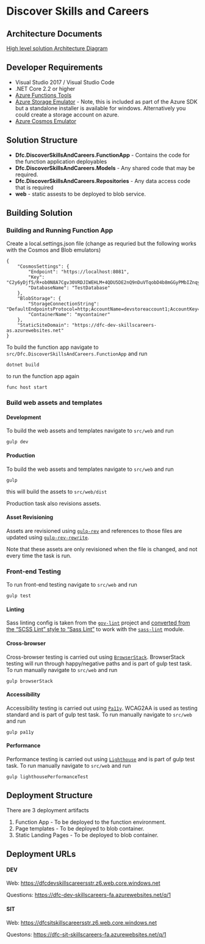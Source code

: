 # Discover Skills and Careers

## Architecture Documents 

[High level solution Architecture Diagram](https://drive.google.com/open?id=16ukfuSa6eKJW3lgVBvaFFobpEQ3a13D2)

## Developer Requirements

* Visual Studio 2017 / Visual Studio Code
* .NET Core 2.2 or higher
* [Azure Functions Tools](https://www.npmjs.com/package/azure-functions-core-tools)
* [Azure Storage Emulator](https://docs.microsoft.com/en-us/azure/storage/common/storage-use-emulator) - Note, this is included as part of the Azure SDK but a standalone installer is available for windows. Alternatively you could create a storage account on azure.
* [Azure Cosmos Emulator](https://docs.microsoft.com/en-us/azure/cosmos-db/local-emulator)

## Solution Structure

* **Dfc.DiscoverSkillsAndCareers.FunctionApp** - Contains the code for the function application deployables 
* **Dfc.DiscoverSkillsAndCareers.Models** - Any shared code that may be required.
* **Dfc.DiscoverSkillsAndCareers.Repositories** - Any data access code that is required 
* **web** - static assests to be deployed to blob service. 

## Building Solution 

### Building and Running Function App

Create a local.settings.json file (change as requried but the following works with the Cosmos and Blob emulators)
```
{
    "CosmosSettings": {
        "Endpoint": "https://localhost:8081",
        "Key": "C2y6yDjf5/R+ob0N8A7Cgv30VRDJIWEHLM+4QDU5DE2nQ9nDuVTqobD4b8mGGyPMbIZnqyMsEcaGQy67XIw/Jw==",
        "DatabaseName": "TestDatabase"
    },
    "BlobStorage": {
        "StorageConnectionString": "DefaultEndpointsProtocol=http;AccountName=devstoreaccount1;AccountKey=Eby8vdM02xNOcqFlqUwJPLlmEtlCDXJ1OUzFT50uSRZ6IFsuFq2UVErCz4I6tq/K1SZFPTOtr/KBHBeksoGMGw==;BlobEndpoint=http://127.0.0.1:10000/devstoreaccount1;TableEndpoint=http://127.0.0.1:10002/devstoreaccount1;QueueEndpoint=http://127.0.0.1:10001/devstoreaccount1;",
        "ContainerName": "mycontainer"
    },
    "StaticSiteDomain": "https://dfc-dev-skillscareers-as.azurewebsites.net"
}
```
To build the function app navigate to `src/Dfc.DiscoverSkillsAndCareers.FunctionApp` and run 

    dotnet build 

to run the function app again 

    func host start

### Build web assets and templates 

#### Development 

To build the web assets and templates navigate to `src/web` and run 

    gulp dev

#### Production 

To build the web assets and templates navigate to `src/web` and run 

    gulp

this will build the assets to `src/web/dist`

Production task also revisions assets. 

#### Asset Revisioning 

Assets are revisioned using [`gulp-rev`](https://github.com/sindresorhus/gulp-rev) and references to those files are updated using [`gulp-rev-rewrite`](https://github.com/TheDancingCode/gulp-rev-rewrite). 

Note that these assets are only revisioned when the file is changed, and not every time the task is run. 

### Front-end Testing 

To run front-end testing navigate to `src/web` and run

    gulp test

#### Linting 

Sass linting config is taken from the [`gov-lint`](https://github.com/alphagov/govuk-lint/blob/master/configs/scss_lint/gds-sass-styleguide.yml) project and [converted from the “SCSS Lint” style to “Sass Lint”](http://sasstools.github.io/make-sass-lint-config/) to work with the [`sass-lint`](https://www.npmjs.com/package/sass-lint) module. 

#### Cross-browser

Cross-browser testing is carried out using [`BrowserStack`](https://www.browserstack.com/automate/protractor). BrowserStack testing will run through happy/negative paths and is part of gulp test task. To run manually navigate to `src/web` and run

    gulp browserStack 

#### Accessibility

Accessibility testing is carried out using [`Pa11y`](https://github.com/pa11y/pa11y). WCAG2AA is used as testing standard and is part of gulp test task. To run manually navigate to `src/web` and run

    gulp pa11y

#### Performance

Performance testing is carried out using [`Lighthouse`](https://github.com/GoogleChrome/lighthouse#readme) and is part of gulp test task. To run manually navigate to `src/web` and run

    gulp lighthousePerformanceTest

## Deployment Structure 

There are 3 deployment artifacts 

1. Function App - To be deployed to the function environment.
2. Page templates - To be deployed to blob container.
3. Static Landing Pages - To be deployed to blob container. 

## Deployment URLs

#### DEV
Web: https://dfcdevskillscareersstr.z6.web.core.windows.net

Questions: https://dfc-dev-skillscareers-fa.azurewebsites.net/q/1

#### SIT
Web: https://dfcsitskillscareersstr.z6.web.core.windows.net

Questons: https://dfc-sit-skillscareers-fa.azurewebsites.net/q/1

